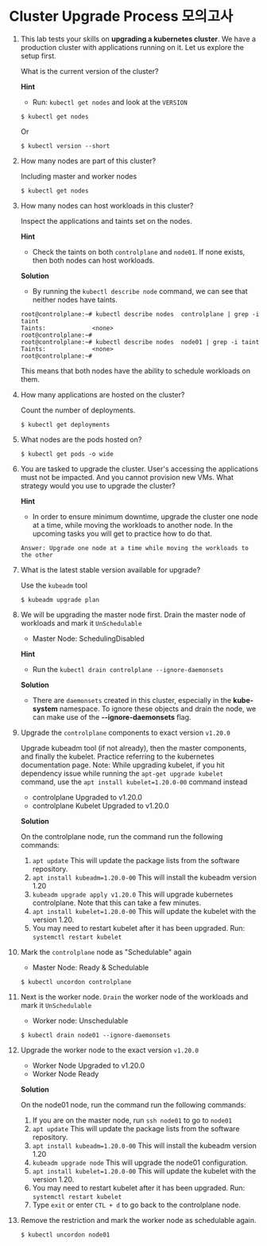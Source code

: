 # Cluster Upgrade Process 모의고사



1. This lab tests your skills on **upgrading a kubernetes cluster**. We have a production cluster with applications running on it. Let us explore the setup first.

   What is the current version of the cluster?

   **Hint**

   - Run: `kubectl get nodes` and look at the `VERSION`

   ```
   $ kubectl get nodes
   ```

   Or

   ```
   $ kubectl version --short
   ```

2. How many nodes are part of this cluster?

   Including master and worker nodes

   ```
   $ kubectl get nodes
   ```

3. How many nodes can host workloads in this cluster?

   Inspect the applications and taints set on the nodes.

   **Hint**

   - Check the taints on both `controlplane` and `node01`. If none exists, then both nodes can host workloads.

   **Solution**

   - By running the `kubectl describe node` command, we can see that neither nodes have taints.

   ```
   root@controlplane:~# kubectl describe nodes  controlplane | grep -i taint
   Taints:             <none>
   root@controlplane:~# 
   root@controlplane:~# kubectl describe nodes  node01 | grep -i taint
   Taints:             <none>
   root@controlplane:~# 
   ```

   This means that both nodes have the ability to schedule workloads on them.

4. How many applications are hosted on the cluster?

   Count the number of deployments.

   ```
   $ kubectl get deployments
   ```

5. What nodes are the pods hosted on?

   ```
   $ kubectl get pods -o wide
   ```

6. You are tasked to upgrade the cluster. User's accessing the applications must not be impacted. And you cannot provision new VMs. What strategy would you use to upgrade the cluster?

   **Hint**

   - In order to ensure minimum downtime, upgrade the cluster one node at a time, while moving the workloads to another node. In the upcoming tasks you will get to practice how to do that.

   `Answer: Upgrade one node at a time while moving the workloads to the other` 

7. What is the latest stable version available for upgrade?

   Use the `kubeadm` tool

   ```
   $ kubeadm upgrade plan
   ```

8. We will be upgrading the master node first. Drain the master node of workloads and mark it `UnSchedulable`

   - Master Node: SchedulingDisabled

   **Hint**

   - Run the `kubectl drain controlplane --ignore-daemonsets`

   **Solution**

   - There are `daemonsets` created in this cluster, especially in the **kube-system** namespace. To ignore these objects and drain the node, we can make use of the **--ignore-daemonsets** flag.

9. Upgrade the `controlplane` components to exact version `v1.20.0`

   Upgrade kubeadm tool (if not already), then the master components, and finally the kubelet. Practice referring to the kubernetes documentation page. Note: While upgrading kubelet, if you hit dependency issue while running the `apt-get upgrade kubelet` command, use the `apt install kubelet=1.20.0-00` command instead

   - controlplane Upgraded to v1.20.0
   - controlplane Kubelet Upgraded to v1.20.0

   **Solution**

   On the controlplane node, run the command run the following commands:

   1. `apt update`
      This will update the package lists from the software repository.
   2. `apt install kubeadm=1.20.0-00`
      This will install the kubeadm version 1.20
   3. `kubeadm upgrade apply v1.20.0`
      This will upgrade kubernetes controlplane. Note that this can take a few minutes.
   4. `apt install kubelet=1.20.0-00` This will update the kubelet with the version 1.20.
   5. You may need to restart kubelet after it has been upgraded.
      Run: `systemctl restart kubelet`

10. Mark the `controlplane` node as "Schedulable" again

    - Master Node: Ready & Schedulable

    ```
    $ kubectl uncordon controlplane
    ```

11. Next is the worker node. `Drain` the worker node of the workloads and mark it `UnSchedulable`

    - Worker node: Unschedulable

    ```
    $ kubectl drain node01 --ignore-daemonsets
    ```

12. Upgrade the worker node to the exact version `v1.20.0`

    - 
      Worker Node Upgraded to v1.20.0
    - Worker Node Ready

    **Solution**

    On the node01 node, run the command run the following commands:

    1. If you are on the master node, run `ssh node01` to go to `node01`
    2. `apt update`
       This will update the package lists from the software repository.
    3. `apt install kubeadm=1.20.0-00`
       This will install the kubeadm version 1.20
    4. `kubeadm upgrade node`
       This will upgrade the node01 configuration.
    5. `apt install kubelet=1.20.0-00` This will update the kubelet with the version 1.20.
    6. You may need to restart kubelet after it has been upgraded.
       Run: `systemctl restart kubelet`
    7. Type `exit` or enter `CTL + d` to go back to the controlplane node.

    

13. Remove the restriction and mark the worker node as schedulable again.

    ```
    $ kubectl uncordon node01
    ```

    